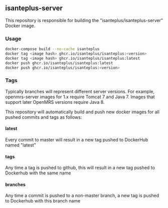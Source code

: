 ## isanteplus-server

This repository is responsible for building the "isanteplus/isanteplus-server" Docker image.

### Usage

```sh
docker-compose build --no-cache isanteplus
docker tag <image hash> ghcr.io/isanteplus/isanteplus:<version>
docker tag <image hash> ghcr.io/isanteplus/isanteplus:latest
docker push ghcr.io/isanteplus/isanteplus:latest
docker push ghcr.io/isanteplus/isanteplus:<version>
```

### Tags

Typically branches will represent different server versions.  For example, openmrs-server images for 1.x require
Tomcat 7 and Java 7.  Images that support later OpenMRS versions require Java 8.

This repository will automatically build and push new docker images for all pushed commits and tags as follows:

#### latest

Every commit to master will result in a new tag pushed to DockerHub named "latest"

#### tags

Any time a tag is pushed to github, this will result in a new tag pushed to Dockerhub with the same name

#### branches

Any time a commit is pushed to a non-master branch, a new tag is pushed to Dockerhub with this branch name

